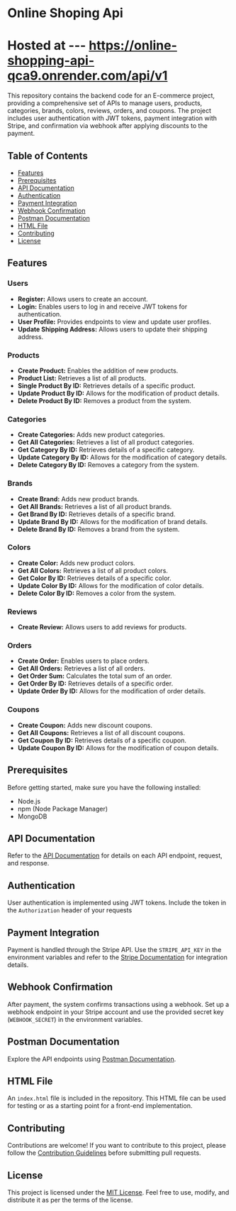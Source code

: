 # Online Shoping Api
#  Hosted at ---  https://online-shopping-api-qca9.onrender.com/api/v1

This repository contains the backend code for an E-commerce project, providing a comprehensive set of APIs to manage users, products, categories, brands, colors, reviews, orders, and coupons. The project includes user authentication with JWT tokens, payment integration with Stripe, and confirmation via webhook after applying discounts to the payment.

## Table of Contents

- [Features](#features)
- [Prerequisites](#prerequisites)
- [API Documentation](#api-documentation)
- [Authentication](#authentication)
- [Payment Integration](#payment-integration)
- [Webhook Confirmation](#webhook-confirmation)
- [Postman Documentation](#postman-documentation)
- [HTML File](#html-file)
- [Contributing](#contributing)
- [License](#license)

## Features

### Users
- **Register:** Allows users to create an account.
- **Login:** Enables users to log in and receive JWT tokens for authentication.
- **User Profile:** Provides endpoints to view and update user profiles.
- **Update Shipping Address:** Allows users to update their shipping address.

### Products
- **Create Product:** Enables the addition of new products.
- **Product List:** Retrieves a list of all products.
- **Single Product By ID:** Retrieves details of a specific product.
- **Update Product By ID:** Allows for the modification of product details.
- **Delete Product By ID:** Removes a product from the system.

### Categories
- **Create Categories:** Adds new product categories.
- **Get All Categories:** Retrieves a list of all product categories.
- **Get Category By ID:** Retrieves details of a specific category.
- **Update Category By ID:** Allows for the modification of category details.
- **Delete Category By ID:** Removes a category from the system.

### Brands
- **Create Brand:** Adds new product brands.
- **Get All Brands:** Retrieves a list of all product brands.
- **Get Brand By ID:** Retrieves details of a specific brand.
- **Update Brand By ID:** Allows for the modification of brand details.
- **Delete Brand By ID:** Removes a brand from the system.

### Colors
- **Create Color:** Adds new product colors.
- **Get All Colors:** Retrieves a list of all product colors.
- **Get Color By ID:** Retrieves details of a specific color.
- **Update Color By ID:** Allows for the modification of color details.
- **Delete Color By ID:** Removes a color from the system.

### Reviews
- **Create Review:** Allows users to add reviews for products.

### Orders
- **Create Order:** Enables users to place orders.
- **Get All Orders:** Retrieves a list of all orders.
- **Get Order Sum:** Calculates the total sum of an order.
- **Get Order By ID:** Retrieves details of a specific order.
- **Update Order By ID:** Allows for the modification of order details.

### Coupons
- **Create Coupon:** Adds new discount coupons.
- **Get All Coupons:** Retrieves a list of all discount coupons.
- **Get Coupon By ID:** Retrieves details of a specific coupon.
- **Update Coupon By ID:** Allows for the modification of coupon details.

## Prerequisites

Before getting started, make sure you have the following installed:

- Node.js
- npm (Node Package Manager)
- MongoDB

## API Documentation

Refer to the [API Documentation](docs/api.md) for details on each API endpoint, request, and response.

## Authentication

User authentication is implemented using JWT tokens. Include the token in the `Authorization` header of your requests


## Payment Integration

Payment is handled through the Stripe API. Use the `STRIPE_API_KEY` in the environment variables and refer to the [Stripe Documentation](https://stripe.com/docs) for integration details.

## Webhook Confirmation

After payment, the system confirms transactions using a webhook. Set up a webhook endpoint in your Stripe account and use the provided secret key (`WEBHOOK_SECRET`) in the environment variables.

## Postman Documentation

Explore the API endpoints using [Postman Documentation](https://documenter.getpostman.com/view/26931476/2s9YeBdszf).

## HTML File

An `index.html` file is included in the repository. This HTML file can be used for testing or as a starting point for a front-end implementation.

## Contributing

Contributions are welcome! If you want to contribute to this project, please follow the [Contribution Guidelines](CONTRIBUTING.md) before submitting pull requests.

## License

This project is licensed under the [MIT License](LICENSE). Feel free to use, modify, and distribute it as per the terms of the license.


